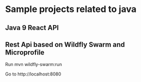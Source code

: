 # Sample projects related to java

## Java 9 React API 

## Rest Api based on Wildfly Swarm and Microprofile
Run mvn wildfly-swarm:run

Go to http://localhost:8080

